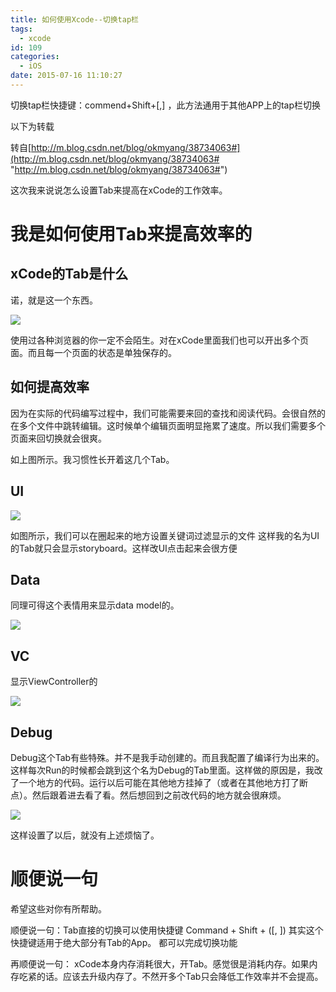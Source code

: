 ```yaml
---
title: 如何使用Xcode--切换tap栏
tags:
  - xcode
id: 109
categories:
  - iOS
date: 2015-07-16 11:10:27
---
```


切换tap栏快捷键：commend+Shift+[,] ，此方法通用于其他APP上的tap栏切换

以下为转载

转自[http://m.blog.csdn.net/blog/okmyang/38734063#](http://m.blog.csdn.net/blog/okmyang/38734063# "http://m.blog.csdn.net/blog/okmyang/38734063#")

这次我来说说怎么设置Tab来提高在xCode的工作效率。

# 我是如何使用Tab来提高效率的

## xCode的Tab是什么

诺，就是这一个东西。

![](http://ww4.sinaimg.cn/large/686e6613jw1e5b26nmyqij20oq00v0sp.jpg)

使用过各种浏览器的你一定不会陌生。对在xCode里面我们也可以开出多个页面。而且每一个页面的状态是单独保存的。

<a target="_blank" id="more" style="color: rgb(37, 143, 184); line-height: 24px; white-space: normal; margin: 0px; padding: 0px; border: 0px; outline: 0px; font-family: &#39;Helvetica Neue&#39;, Helvetica, Arial, sans-serif; font-size: 14px; vertical-align: baseline;"></a><span style="padding: 0px; margin: 0px; line-height: 24px; color: rgb(85, 85, 85); font-family: &#39;Helvetica Neue&#39;, Helvetica, Arial, sans-serif; font-size: 14px;"></span><span style="font-family: Arial; line-height: 24px; background-color: rgb(237, 237, 237);"></span>

## 如何提高效率

因为在实际的代码编写过程中，我们可能需要来回的查找和阅读代码。会很自然的在多个文件中跳转编辑。这时候单个编辑页面明显拖累了速度。所以我们需要多个页面来回切换就会很爽。

如上图所示。我习惯性长开着这几个Tab。

## UI

![](http://ww3.sinaimg.cn/large/686e6613jw1e5b1quy5pij207409wt99.jpg)

如图所示，我们可以在圈起来的地方设置关键词过滤显示的文件
这样我的名为UI的Tab就只会显示storyboard。这样改UI点击起来会很方便

## Data

同理可得这个表情用来显示data model的。

![](http://ww2.sinaimg.cn/large/686e6613jw1e5b1uqa7yhj207w094mxd.jpg)

## VC

显示ViewController的

![](http://ww2.sinaimg.cn/large/686e6613jw1e5b1v4lkuyj207x0933z6.jpg)

## Debug

Debug这个Tab有些特殊。并不是我手动创建的。而且我配置了编译行为出来的。
这样每次Run的时候都会跳到这个名为Debug的Tab里面。这样做的原因是，我改了一个地方的代码。运行以后可能在其他地方挂掉了（或者在其他地方打了断点）。然后跟着进去看了看。然后想回到之前改代码的地方就会很麻烦。

![](http://ww4.sinaimg.cn/large/686e6613jw1e5b1ws3qu9j20ku0f8mzu.jpg)

这样设置了以后，就没有上述烦恼了。

# 顺便说一句

希望这些对你有所帮助。

顺便说一句：Tab直接的切换可以使用快捷键 Command + Shift + ([, ]) 其实这个快捷键适用于绝大部分有Tab的App。 都可以完成切换功能

再顺便说一句： xCode本身内存消耗很大，开Tab。感觉很是消耗内存。如果内存吃紧的话。应该去升级内存了。不然开多个Tab只会降低工作效率并不会提高。